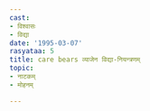 ```yaml
---
cast:
- विश्वासः
- विद्या
date: '1995-03-07'
rasyataa: 5
title: care bears व्याजेन विद्या-नियन्त्रणम्
topic:
- नाटकम्
- मोहनम्

---
```

